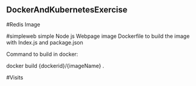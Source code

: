 ## DockerAndKubernetesExercise
#Redis Image

#simpleweb
simple Node js Webpage image
Dockerfile to build the image with Index.js and package.json

Command to build in docker:

docker build {dockerid}/{imageName} .


#Visits



